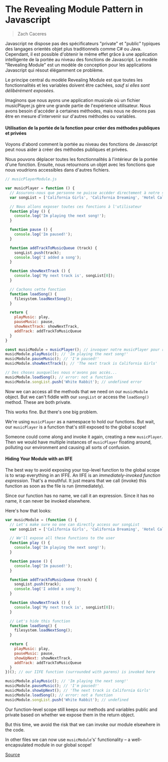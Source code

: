 # The Revealing Module Pattern in Javascript
> Zach Caceres

Javascript ne dispose pas des spécificateurs "private" et "public" typiques des langages orientés objet plus traditionnels comme C# ou Java. Cependant, il est possible d'obtenir le même effet grâce à une application intelligente de la portée au niveau des fonctions de Javascript. Le modèle "Revealing Module" est un modèle de conception pour les applications Javascript qui résout élégamment ce problème.

Le principe central du modèle Revealing Module est que toutes les fonctionnalités et les variables doivent être cachées, *sauf si elles sont délibérément exposées*.

Imaginons que nous ayons une application musicale où un fichier musicPlayer.js gère une grande partie de l'expérience utilisateur. Nous avons besoin d'accéder à certaines méthodes, mais nous ne devons pas être en mesure d'intervenir sur d'autres méthodes ou variables.

#### Utilisation de la portée de la fonction pour créer des méthodes publiques et privées

Voyons d'abord comment la portée au niveau des fonctions de Javascript peut nous aider à créer des méthodes publiques et privées.

Nous pouvons déplacer toutes les fonctionnalités à l'intérieur de la portée d'une fonction. Ensuite, nous retournons un objet avec les fonctions que nous voudrions accessibles dans d'autres fichiers.

```js
// musicPlayerModule.js

var musicPlayer = function () {
  // Assurons-nous que personne ne puisse accéder directement à notre songList
  var songList = ['California Girls', 'California Dreaming', 'Hotel California'];  

  // Nous allons exposer toutes ces fonctions à l'utilisateur
  function play () {
    console.log('Im playing the next song!');
  }

  function pause () {
    console.log('Im paused!');
  }

  function addTrackToMusicQueue (track) {
    songList.push(track);
    console.log('I added a song');
  }

  function showNextTrack () {
    console.log('My next track is', songList[0]);
  }

  // Cachons cette fonction
  function loadSong() {
    filesystem.loadNextSong();
  }

  return {
    playMusic: play,
    pauseMusic: pause,
    showNextTrack: showNextTrack,
    addTrack: addTrackToMusicQueue
  }
}

const musicModule = musicPlayer(); // invoquer notre musicPlayer pour renvoyer son objet (module)
musicModule.playMusic(); // 'Im playing the next song!'
musicModule.pauseMusic(); // 'I'm paused!'
musicModule.showNextTrack(); // 'The next track is California Girls'

// Des choses auxquelles nous n'avons pas accès...
musicModule.loadSong(); // error: not a function
musicModule.songList.push('White Rabbit'); // undefined error
```

Now we can access all the methods that we need on our `musicModule` object. But we can't fiddle with our `songList` or access the `loadSong()` method. These are both private.

This works fine. But there's one big problem.

We're using `musicPlayer` as a namespace to hold our functions. But wait, our `musicPlayer` is a function that's still exposed to the global scope!

Someone could come along and invoke it again, creating a new `musicPlayer`. Then we would have multiple instances of `musicPlayer` floating around, polluting our environment and causing all sorts of confusion.

#### Hiding Your Module with an IIFE
The best way to avoid exposing your top-level function to the global scope is to wrap everything in an IFFE. An IIFE is an *immediately-invoked function expression*. That's a mouthful. It just means that we call (invoke) this function as soon as the file is run (immediately).

Since our function has no name, we call it an expression. Since it has no name, it can never be invoked elsewhere.

Here's how that looks:

```js
var musicModule = (function () {
  // Let's make sure no one can directly access our songList
  var songList = ['California Girls', 'California Dreaming', 'Hotel California'];  

  // We'll expose all these functions to the user
  function play () {
    console.log('Im playing the next song!');
  }

  function pause () {
    console.log('Im paused!');
  }

  function addTrackToMusicQueue (track) {
    songList.push(track);
    console.log('I added a song');
  }

  function showNextTrack () {
    console.log('My next track is', songList[0]);
  }

  // Let's hide this function
  function loadSong() {
    filesystem.loadNextSong();
  }

  return {
    playMusic: play,
    pauseMusic: pause,
    showUpNext: showNextTrack,
    addTrack: addTrackToMusicQueue
  }
})(); // our IIFE function (surrounded with parens) is invoked here

musicModule.playMusic(); // 'Im playing the next song!'
musicModule.pauseMusic(); // 'I'm paused!'
musicModule.showUpNext(); // 'The next track is California Girls'
musicModule.loadSong(); // error: not a function
musicModule.songList.push('White Rabbit'); // undefined
```

Our function-level scope still keeps our methods and variables public and private based on whether we expose them in the return object.

But this time, we avoid the risk that we can invoke our module elsewhere in the code.

In other files we can now use `musicModule`'s' functionality – a well-encapsulated module in our global scope!

[Source](https://gist.github.com/zcaceres/bb0eec99c02dda6aac0e041d0d4d7bf2)
